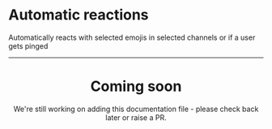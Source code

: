 # Automatic reactions

Automatically reacts with selected emojis in selected channels or if a user gets pinged

<ModuleOverview moduleName="auto-react" />

---

<center><h1>Coming soon</h1></center>
<center>We're still working on adding this documentation file - please check back later or raise a PR.</center>